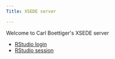 ```yaml
---
Title: XSEDE server

---
```


Welcome to Carl Boettiger's XSEDE server


- [RStudio login](/rstudio/auth-sign-in)
- [RStudio session](/rstudio)




